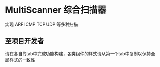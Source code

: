 # MultiScanner 综合扫描器
实现 ARP ICMP TCP UDP 等多种扫描

## 至项目开发者
请在各自的tab中完成功能构建，各类组件的样式请从第一个tab中复制以保持全局样式的一致性
